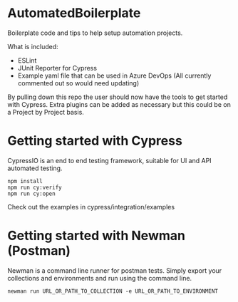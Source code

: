 # AutomatedBoilerplate
Boilerplate code and tips to help setup automation projects.

What is included:
- ESLint 
- JUnit Reporter for Cypress
- Example yaml file that can be used in Azure DevOps (All currently commented out so would need updating)

By pulling down this repo the user should now have the tools to get started with Cypress. Extra plugins can be added as necessary but this could be on a Project by Project basis.


# Getting started with Cypress
CypressIO is an end to end testing framework, suitable for UI and API automated testing.

```
npm install
npm run cy:verify
npm run cy:open
```
Check out the examples in cypress/integration/examples

# Getting started with Newman (Postman)
Newman is a command line runner for postman tests. 
Simply export your collections and environments and run using the command line.

```
newman run URL_OR_PATH_TO_COLLECTION -e URL_OR_PATH_TO_ENVIRONMENT
```